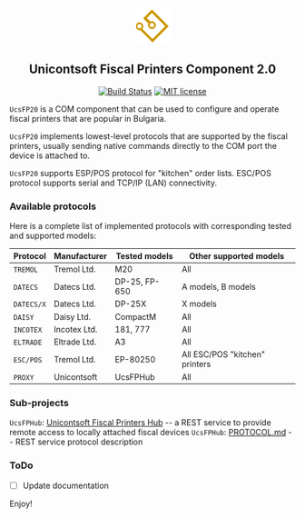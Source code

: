 <div align="center">
<img width="64" height="64" src="contrib/UcsFPHub/res/UcsFPHub3.png">

## Unicontsoft Fiscal Printers Component 2.0

[![Build Status](https://dev.azure.com/wqweto0976/UcsFP20/_apis/build/status/wqweto.UcsFiscalPrinters?branchName=master)](https://dev.azure.com/wqweto0976/UcsFP20/_build/latest?definitionId=1&branchName=master)
[![MIT license](https://img.shields.io/:license-mit-blue.svg)](https://github.com/wqweto/UcsFiscalPrinters/blob/master/LICENSE)
</div>

`UcsFP20` is a COM component that can be used to configure and operate fiscal printers that are popular in Bulgaria.

`UcsFP20` implements lowest-level protocols that are supported by the fiscal printers, usually sending native commands directly to the COM port the device is attached to.

`UcsFP20` supports ESP/POS protocol for "kitchen" order lists. ESC/POS protocol supports serial and TCP/IP (LAN) connectivity.

### Available protocols

Here is a complete list of implemented protocols with corresponding tested and supported models:

Protocol         | Manufacturer | Tested models  | Other supported models
----             | ------------ | -------------  | ----------------------
`TREMOL`         | Tremol Ltd.  | M20            | All
`DATECS`         | Datecs Ltd.  | DP-25, FP-650  | A models, B models
`DATECS/X`       | Datecs Ltd.  | DP-25X         | X models
`DAISY`          | Daisy Ltd.   | CompactM       | All
`INCOTEX`        | Incotex Ltd. | 181, 777       | All
`ELTRADE`        | Eltrade Ltd. | A3             | All
`ESC/POS`        | Tremol Ltd.  | EP-80250       | All ESC/POS "kitchen" printers
`PROXY`          | Unicontsoft  | UcsFPHub       | All

### Sub-projects

`UcsFPHub`: [Unicontsoft Fiscal Printers Hub](contrib/UcsFPHub) -- a REST service to provide remote access to locally attached fiscal devices
`UcsFPHub`: [PROTOCOL.md](contrib/UcsFPHub/PROTOCOL.md) -- REST service protocol description
 
### ToDo

  - [ ] Update documentation 

Enjoy!
